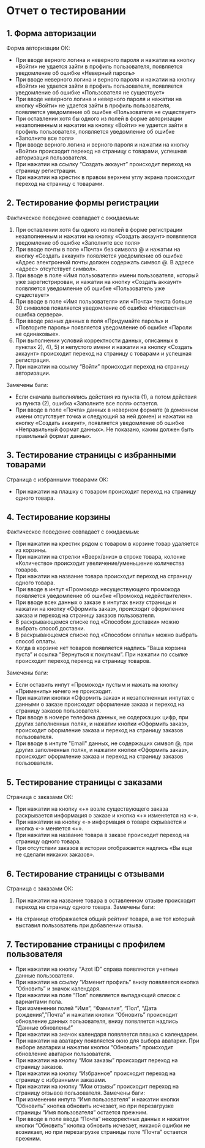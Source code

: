 # Отчет о тестировании

## 1.  	Форма авторизации
Форма авторизации ОК:
* При вводе верного логина и неверного пароля и нажатии на кнопку «Войти» не удается зайти в профиль пользователя, появляется уведомление об ошибке «Неверный пароль»
* При вводе неверного логина и верного пароля и нажатии на кнопку «Войти» не удается зайти в профиль пользователя, появляется уведомление об ошибке «Пользователя не существует»
* При вводе неверного логина и неверного пароля и нажатии на кнопку «Войти»
не удается зайти в профиль пользователя, появляется уведомление об ошибке «Пользователя не существует»
* При оставлении хотя бы одного из полей в форме авторизации незаполненным и нажатии на кнопку «Войти» не удается зайти в профиль пользователя, появляется уведомление об ошибке «Заполните все поля»
* При вводе верного логина и верного пароля и нажатии на кнопку «Войти» происходит переход на страницу с товарами, успешная авторизация пользователя.
* При нажатии на ссылку “Создать аккаунт”  происходит переход на страницу регистрации.
* При нажатии на крестик в правом верхнем углу экрана происходит переход на страницу с товарами.
## 2.      Тестирование формы регистрации
Фактическое поведение совпадает с ожидаемым:
1) При оставлении хотя бы одного из полей в форме регистрации незаполненным и нажатии на кнопку «Создать аккаунт» появляется уведомление об ошибке «Заполните все поля»
2) При вводе почты в поле «Почта» без символа @ и нажатии на кнопку «Создать аккаунт» появляется уведомление об ошибке «Адрес электронной почты должен содержать символ @. В адресе <адрес> отсутствует символ».
3) При вводе в поле «Имя пользователя» имени пользователя, который уже зарегистрирован, и нажатии на кнопку «Создать аккаунт» появляется уведомление об ошибке «Пользователь уже существует»
4) При вводе в поле «Имя пользователя» или «Почта» текста больше 30 символов появляется уведомление об ошибке «Неизвестная ошибка сервера».
5) При вводе разных данных в поля «Придумайте пароль» и «Повторите пароль» появляется уведомление об ошибке «Пароли не одинаковые». 
6) При выполнении условий корректности данных, описанных в пунктах 2), 4), 5) и непустого имени и нажатии на кнопку «Создать аккаунт» происходит переход на страницу с товарами и успешная регистрация.   
7) При нажатии на ссылку “Войти”  происходит переход на страницу авторизации.
 
Замечены баги:
* Если сначала выполнялись действия из пункта (1), а потом действия из пункта (2), ошибка «Заполните все поля» остается.
* При вводе в поле «Почта» данных в неверном формате (в доменном имени отсутствует точка и следующий за ней домен) и нажатии на кнопку «Создать аккаунт», появляется уведомление об ошибке «Неправильный формат данных». Не показано, каким должен быть правильный формат данных.
 
## 3.      Тестирование страницы с избранными товарами
Страница с избранными товарами ОК:
* При нажатии на плашку с товаром происходит переход на страницу одного товара.
## 4.      Тестирование корзины
Фактическое поведение совпадает с ожидаемым:
* При нажатии на крестик рядом с товаром в корзине товар удаляется из корзины.
* При нажатии на стрелки «Вверх/вниз» в строке товара, колонке «Количество» происходит увеличение/уменьшение количества товаров.
* При нажатии на название товара происходит переход на страницу одного товара.
* При вводе в инпут «Промокод» несуществующего промокода появляется уведомление об ошибке «Промокод недействителен».
* При вводе всех данных о заказе в инпутах внизу страницы и нажатии на кнопку «Оформить заказ», происходит оформление заказа и переход на страницу заказов пользователя.
* В раскрывающемся списке под «Способом доставки» можно выбрать способ доставки.
* В раскрывающемся списке под «Способом оплаты» можно выбрать способ оплаты.
* Когда в корзине нет товаров появляется надпись “Ваша корзина пуста” и ссылка “Вернуться к покупкам”. При нажатии по ссылке происходит переход переход на страницу товаров.

Замечены баги:
* Если оставить инпут «Промокод» пустым и нажать на кнопку «Применить» ничего не происходит.
* При нажатии кнопки «Оформить заказ» и незаполненных инпутах с данными о заказе происходит оформление заказа и переход на страницу заказов пользователя.
* При вводе в номере телефона данных, не содержащих цифр, при других заполненных полях, и нажатии кнопки «Оформить заказ», происходит оформление заказа и переход на страницу заказов пользователя.
* При вводе в инпуте "Email" данных, не содержащих символ @, при других заполненных полях, и нажатии кнопки «Оформить заказ», происходит оформление заказа и переход на страницу заказов пользователя.

## 5. Тестирование страницы с заказами
Страница с заказами ОК:
* При нажатии на кнопку «+» возле существующего заказа раскрывается информация о заказе и кнопка «+» изменяется на «-». 
* При нажатиии на кнопку «-» информация о товаре скрывается и кнопка «-» меняется «+».
* При нажатии на название товара в заказе происходит переход на страницу одного товара.
* При отсутствии заказов в истории отображается надпись «Вы еще не сделали никаких заказов».
## 6. Тестирование страницы с отзывами
Страница с заказами ОК:
1) При нажатии на название товара в оставленном отзыве происходит переход на страницу одного товара.
Замечены баги: 
* На странице отображается общий рейтинг товара, а не тот который выставил пользователь при добавлении отзыва.

## 7. Тестирование страницы с профилем пользователя
* При нажатии на кнопку “Azot ID” справа появляются учетные данные пользователя. 
* При нажатии на ссылку “Изменит профиль” внизу появляется кнопка “Обновить” и значок календаря.
* При нажатии на поле “Пол” появляется выпадающий список с вариантами пола. 
* При изменении полей “Имя”, “Фамилия”, “Пол”, “Дата рождения”,”Почта” и нажатии кнопки “Обновить” происходит обновление данных пользователя, внизу появляется надпись “Данные обновлены!”
* При нажатии на значок календаря появляется плашка с календарем.
* При нажатии на аватарку появляется окно для выбора аватарки. При выборе аватарки и нажатии кнопки “Обновить” происходит обновление аватарки пользователя.
* При нажатии на кнопку “Мои заказы”  происходит переход на страницу заказов.
* При нажатии на кнопку “Избранное” происходит переход на страницу с избранными заказами.
* При нажатии на кнопку “Мои отзывы” происходит переход на страницу отзывов пользователя.
Замечены баги:
* При изменении инпута “Имя пользователя” и нажатии кнопки “Обновить” кнопка обновить исчезает, но при перезагрузке страницы “Имя пользователя” остается прежним.
* При вводе в поле ввода “Почта” некорректных данных и нажатии кнопки “Обновить” кнопка обновить исчезает, никакой ошибки не возникает, но при перезагрузке страницы поле “Почта” остается прежним.
